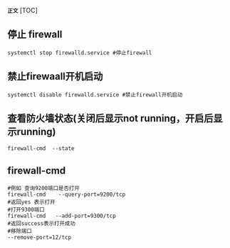 **`正文`**
[TOC]

## 停止 firewall
```shell
systemctl stop firewalld.service #停止firewall
```

## 禁止firewaall开机启动
```shell
systemctl disable firewalld.service #禁止firewall开机启动
```

## 查看防火墙状态(关闭后显示not running，开启后显示running)
```shell
firewall-cmd  --state
```

## firewall-cmd
```shell
#例如 查询9200端口是否打开
firewall-cmd    --query-port=9200/tcp
#返回yes 表示打开
#打开9300端口
firewall-cmd   --add-port=9300/tcp
#返回success表示打开成功
#移除端口
--remove-port=12/tcp
```